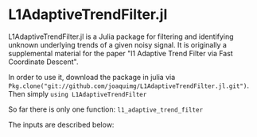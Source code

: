 # L1AdaptiveTrendFilter.jl

L1AdaptiveTrendFilter.jl is a Julia package for filtering and identifying unknown underlying trends of a given noisy signal. It is originally a supplemental material for the paper "l1 Adaptive Trend Filter via Fast Coordinate Descent".


In order to use it, download the package in julia via `Pkg.clone("git://github.com/joaquimg/L1AdaptiveTrendFilter.jl.git")`. Then simply `using L1AdaptiveTrendFilter`

So far there is only one function: `l1_adaptive_trend_filter` 

The inputs are described below:

